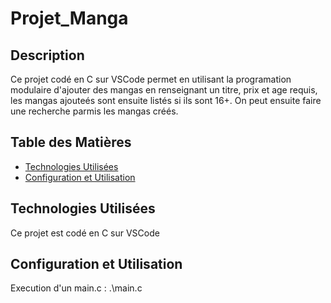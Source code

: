 # Projet_Manga

## Description

Ce projet codé en C sur VSCode permet en utilisant la programation modulaire d'ajouter des mangas en renseignant un titre, prix et age requis,
les mangas ajouteés sont ensuite listés si ils sont 16+.
On peut ensuite faire une recherche parmis les mangas créés.

## Table des Matières

- [Technologies Utilisées](#technologies-utilisées)
- [Configuration et Utilisation](#configuration-et-utilisation)



## Technologies Utilisées

Ce projet est codé en C sur VSCode

## Configuration et Utilisation

Execution d'un main.c : .\main.c

